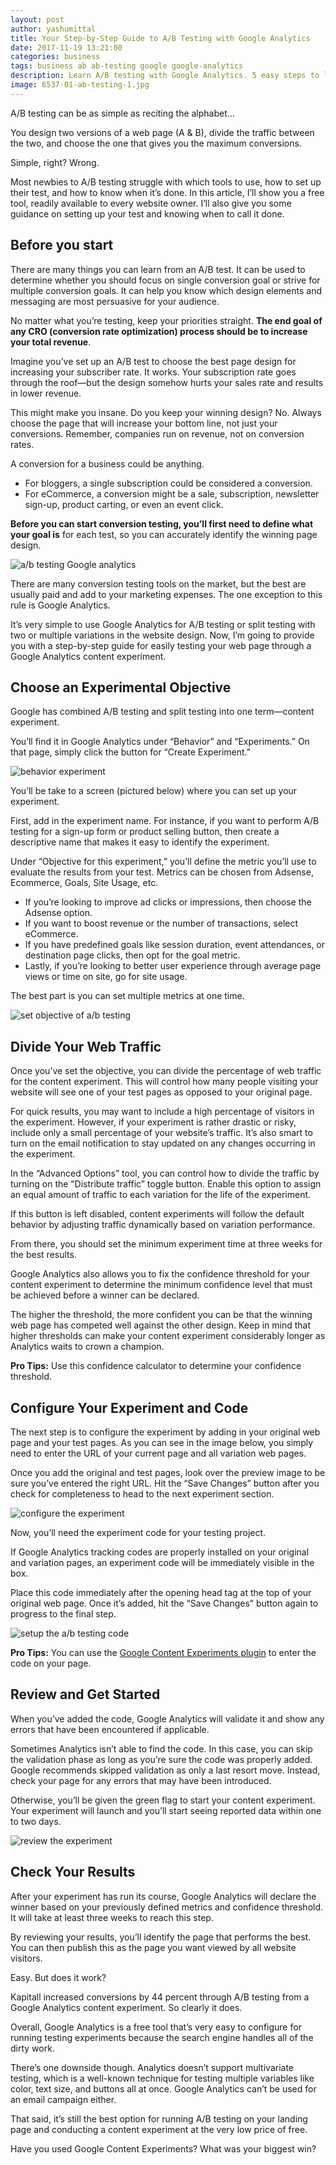 ```yaml
---
layout: post
author: yashumittal
title: Your Step-by-Step Guide to A/B Testing with Google Analytics
date: 2017-11-19 13:21:00
categories: business
tags: business ab ab-testing google google-analytics
description: Learn A/B testing with Google Analytics. 5 easy steps to learn the whole process with a case study of Kapitall that increased its conversion by 44%.
image: 6537-01-ab-testing-1.jpg
---
```


A/B testing can be as simple as reciting the alphabet…

You design two versions of a web page (A & B), divide the traffic between the two, and choose the one that gives you the maximum conversions.

Simple, right? Wrong.

Most newbies to A/B testing struggle with which tools to use, how to set up their test, and how to know when it’s done. In this article, I’ll show you a free tool, readily available to every website owner. I’ll also give you some guidance on setting up your test and knowing when to call it done.

## Before you start

There are many things you can learn from an A/B test. It can be used to determine whether you should focus on single conversion goal or strive for multiple conversion goals. It can help you know which design elements and messaging are most persuasive for your audience.

No matter what you’re testing, keep your priorities straight. **The end goal of any CRO (conversion rate optimization) process should be to increase your total revenue**.

Imagine you’ve set up an A/B test to choose the best page design for increasing your subscriber rate. It works. Your subscription rate goes through the roof—but the design somehow hurts your sales rate and results in lower revenue.

This might make you insane. Do you keep your winning design? No. Always choose the page that will increase your bottom line, not just your conversions. Remember, companies run on revenue, not on conversion rates.

A conversion for a business could be anything.

* For bloggers, a single subscription could be considered a conversion.
* For eCommerce, a conversion might be a sale, subscription, newsletter sign-up, product carting, or even an event click.

**Before you can start conversion testing, you’ll first need to define what your goal is** for each test, so you can accurately identify the winning page design.

![a/b testing Google analytics](//blog.codecarrot.net/images/a-b-testing-Google-analytics.png)

There are many conversion testing tools on the market, but the best are usually paid and add to your marketing expenses. The one exception to this rule is Google Analytics.

It’s very simple to use Google Analytics for A/B testing or split testing with two or multiple variations in the website design. Now, I’m going to provide you with a step-by-step guide for easily testing your web page through a Google Analytics content experiment.

## Choose an Experimental Objective

Google has combined A/B testing and split testing into one term—content experiment.

You’ll find it in Google Analytics under “Behavior” and “Experiments.” On that page, simply click the button for “Create Experiment.”

![behavior experiment](//blog.codecarrot.net/images/behavior-experiment.png)

You’ll be take to a screen (pictured below) where you can set up your experiment.

First, add in the experiment name. For instance, if you want to perform A/B testing for a sign-up form or product selling button, then create a descriptive name that makes it easy to identify the experiment.

Under “Objective for this experiment,” you’ll define the metric you’ll use to evaluate the results from your test. Metrics can be chosen from Adsense, Ecommerce, Goals, Site Usage, etc.

* If you’re looking to improve ad clicks or impressions, then choose the Adsense option.
* If you want to boost revenue or the number of transactions, select eCommerce.
* If you have predefined goals like session duration, event attendances, or destination page clicks, then opt for the goal metric.
* Lastly, if you’re looking to better user experience through average page views or time on site, go for site usage.

The best part is you can set multiple metrics at one time.

![set objective of a/b testing](//blog.codecarrot.net/images/first-step-to-set-objective-of-experiment.png)

## Divide Your Web Traffic

Once you’ve set the objective, you can divide the percentage of web traffic for the content experiment. This will control how many people visiting your website will see one of your test pages as opposed to your original page.

For quick results, you may want to include a high percentage of visitors in the experiment. However, if your experiment is rather drastic or risky, include only a small percentage of your website’s traffic. It’s also smart to turn on the email notification to stay updated on any changes occurring in the experiment.

In the “Advanced Options” tool, you can control how to divide the traffic by turning on the “Distribute traffic” toggle button. Enable this option to assign an equal amount of traffic to each variation for the life of the experiment.

If this button is left disabled, content experiments will follow the default behavior by adjusting traffic dynamically based on variation performance.

From there, you should set the minimum experiment time at three weeks for the best results.

Google Analytics also allows you to fix the confidence threshold for your content experiment to determine the minimum confidence level that must be achieved before a winner can be declared.

The higher the threshold, the more confident you can be that the winning web page has competed well against the other design. Keep in mind that higher thresholds can make your content experiment considerably longer as Analytics waits to crown a champion.

**Pro Tips:** Use this confidence calculator to determine your confidence threshold.

## Configure Your Experiment and Code

The next step is to configure the experiment by adding in your original web page and your test pages.
As you can see in the image below, you simply need to enter the URL of your current page and all variation web pages.

Once you add the original and test pages, look over the preview image to be sure you’ve entered the right URL. Hit the “Save Changes” button after you check for completeness to head to the next experiment section.

![configure the experiment](//blog.codecarrot.net/images/configure-the-experiment.png)

Now, you’ll need the experiment code for your testing project.

If Google Analytics tracking codes are properly installed on your original and variation pages, an experiment code will be immediately visible in the box.

Place this code immediately after the opening head tag at the top of your original web page. Once it’s added, hit the “Save Changes” button again to progress to the final step.

![setup the a/b testing code](//blog.codecarrot.net/images/setup-the-code.png)

**Pro Tips:** You can use the [Google Content Experiments plugin](//wordpress.org/plugins/google-content-experiments/screenshots/) to enter the code on your page.

## Review and Get Started

When you’ve added the code, Google Analytics will validate it and show any errors that have been encountered if applicable.

Sometimes Analytics isn’t able to find the code. In this case, you can skip the validation phase as long as you’re sure the code was properly added. Google recommends skipped validation as only a last resort move. Instead, check your page for any errors that may have been introduced.

Otherwise, you’ll be given the green flag to start your content experiment. Your experiment will launch and you’ll start seeing reported data within one to two days.

![review the experiment](//blog.codecarrot.net/images/review-the-experiment.png)

## Check Your Results

After your experiment has run its course, Google Analytics will declare the winner based on your previously defined metrics and confidence threshold. It will take at least three weeks to reach this step.

By reviewing your results, you’ll identify the page that performs the best. You can then publish this as the page you want viewed by all website visitors.

Easy. But does it work?

Kapitall increased conversions by 44 percent through A/B testing from a Google Analytics content experiment. So clearly it does.

Overall, Google Analytics is a free tool that’s very easy to configure for running testing experiments because the search engine handles all of the dirty work.

There’s one downside though. Analytics doesn’t support multivariate testing, which is a well-known technique for testing multiple variables like color, text size, and buttons all at once. Google Analytics can’t be used for an email campaign either.

That said, it’s still the best option for running A/B testing on your landing page and conducting a content experiment at the very low price of free.

Have you used Google Content Experiments? What was your biggest win?